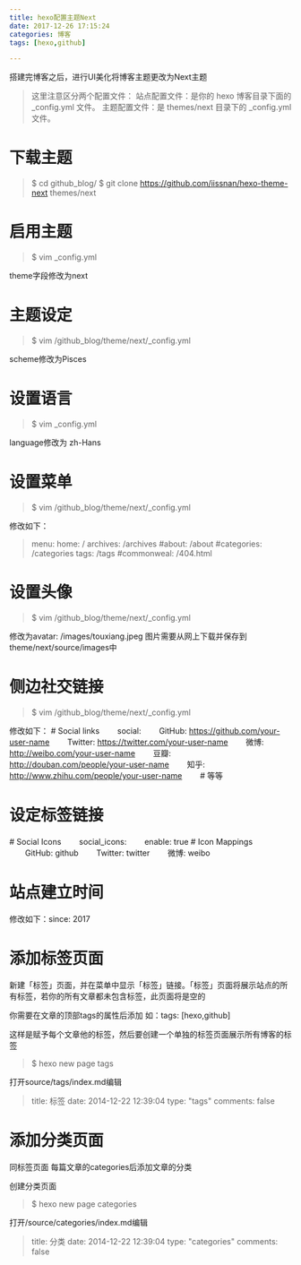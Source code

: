 ```yaml
---
title: hexo配置主题Next
date: 2017-12-26 17:15:24
categories: 博客
tags: [hexo,github]

---
```


搭建完博客之后，进行UI美化将博客主题更改为Next主题
<!--more-->

>这里注意区分两个配置文件：
>站点配置文件：是你的 hexo 博客目录下面的 \_config.yml 文件。
>主题配置文件：是 themes/next 目录下的 \_config.yml 文件。

# 下载主题
>$ cd github\_blog/
>$ git clone https://github.com/iissnan/hexo-theme-next themes/next

# 启用主题
>$ vim \_config.yml

theme字段修改为next

# 主题设定
>$ vim /github\_blog/theme/next/\_config.yml

scheme修改为Pisces

# 设置语言
>$ vim \_config.yml

language修改为 zh-Hans

# 设置菜单
>$ vim /github\_blog/theme/next/\_config.yml

修改如下：
>menu:
>  home: /
>  archives: /archives
>  #about: /about
>  #categories: /categories
>  tags: /tags
>  #commonweal: /404.html


# 设置头像
>$ vim /github\_blog/theme/next/\_config.yml

修改为avatar: /images/touxiang.jpeg
图片需要从网上下载并保存到theme/next/source/images中

# 侧边社交链接
>$ vim /github\_blog/theme/next/\_config.yml

修改如下：
\# Social links
　　social:
　　GitHub: https://github.com/your-user-name
　　Twitter: https://twitter.com/your-user-name
　　微博: http://weibo.com/your-user-name
　　豆瓣: http://douban.com/people/your-user-name
　　知乎: http://www.zhihu.com/people/your-user-name
　　\# 等等

# 设定标签链接
\# Social Icons
　　social\_icons:
　　enable: true
\# Icon Mappings
　　GitHub: github
　　Twitter: twitter
　　微博: weibo

# 站点建立时间
修改如下：since: 2017

# 添加标签页面
新建「标签」页面，并在菜单中显示「标签」链接。「标签」页面将展示站点的所有标签，若你的所有文章都未包含标签，此页面将是空的

你需要在文章的顶部tags的属性后添加
如：tags: [hexo,github]

这样是赋予每个文章他的标签，然后要创建一个单独的标签页面展示所有博客的标签
>$ hexo new page tags

打开source/tags/index.md编辑
>title: 标签
>date: 2014-12-22 12:39:04
>type: "tags"
>comments: false

# 添加分类页面
同标签页面
每篇文章的categories后添加文章的分类

创建分类页面
>$ hexo new page categories

打开/source/categories/index.md编辑
>title: 分类
>date: 2014-12-22 12:39:04
>type: "categories"
>comments: false


